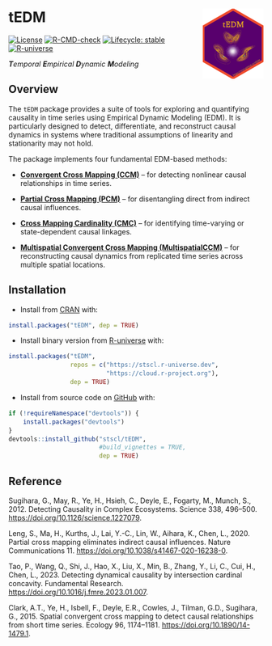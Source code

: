 
<!-- README.md is generated from README.Rmd. Please edit that file -->

# tEDM <img src="man/figures/logo.png" align="right" height="139" alt="https://stscl.github.io/tEDM/">

<!-- badges: start -->
<!-- [![CRAN](https://www.r-pkg.org/badges/version/tEDM)](https://CRAN.R-project.org/package=tEDM) -->
<!-- [![CRAN Release](https://www.r-pkg.org/badges/last-release/tEDM)](https://CRAN.R-project.org/package=tEDM) -->
<!-- [![CRAN Checks](https://badges.cranchecks.info/worst/tEDM.svg)](https://cran.r-project.org/web/checks/check_results_tEDM.html) -->
<!-- [![Downloads_all](https://badgen.net/cran/dt/tEDM?color=orange)](https://CRAN.R-project.org/package=tEDM) -->
<!-- [![Downloads_month](https://cranlogs.r-pkg.org/badges/tEDM)](https://CRAN.R-project.org/package=tEDM) -->

[![License](https://img.shields.io/badge/license-GPL--3-brightgreen.svg?style=flat)](http://www.gnu.org/licenses/gpl-3.0.html)
[![R-CMD-check](https://github.com/stscl/tEDM/actions/workflows/R-CMD-check.yaml/badge.svg)](https://github.com/stscl/tEDM/actions/workflows/R-CMD-check.yaml)
[![Lifecycle:
stable](https://img.shields.io/badge/lifecycle-stable-20b2aa.svg)](https://lifecycle.r-lib.org/articles/stages.html#stable)
[![R-universe](https://stscl.r-universe.dev/badges/tEDM?color=cyan)](https://stscl.r-universe.dev/tEDM)

<!-- badges: end -->

***T**emporal **E**mpirical **D**ynamic **M**odeling*

## Overview

The `tEDM` package provides a suite of tools for exploring and
quantifying causality in time series using Empirical Dynamic Modeling
(EDM). It is particularly designed to detect, differentiate, and
reconstruct causal dynamics in systems where traditional assumptions of
linearity and stationarity may not hold.

The package implements four fundamental EDM-based methods:

- [**Convergent Cross Mapping
  (CCM)**](https://doi.org/10.1126/science.1227079) – for detecting
  nonlinear causal relationships in time series.

- [**Partial Cross Mapping
  (PCM)**](https://doi.org/10.1038/s41467-020-16238-0) – for
  disentangling direct from indirect causal influences.

- [**Cross Mapping Cardinality
  (CMC)**](https://doi.org/10.1016/j.fmre.2023.01.007) – for identifying
  time-varying or state-dependent causal linkages.

- [**Multispatial Convergent Cross Mapping
  (MultispatialCCM)**](https://doi.org/10.1890/14-1479.1) – for
  reconstructing causal dynamics from replicated time series across
  multiple spatial locations.

## Installation

- Install from [CRAN](https://CRAN.R-project.org/package=tEDM) with:

``` r
install.packages("tEDM", dep = TRUE)
```

- Install binary version from
  [R-universe](https://stscl.r-universe.dev/tEDM) with:

``` r
install.packages("tEDM",
                 repos = c("https://stscl.r-universe.dev",
                           "https://cloud.r-project.org"),
                 dep = TRUE)
```

- Install from source code on [GitHub](https://github.com/stscl/tEDM)
  with:

``` r
if (!requireNamespace("devtools")) {
    install.packages("devtools")
}
devtools::install_github("stscl/tEDM",
                         #build_vignettes = TRUE,
                         dep = TRUE)
```

## Reference

Sugihara, G., May, R., Ye, H., Hsieh, C., Deyle, E., Fogarty, M., Munch,
S., 2012. Detecting Causality in Complex Ecosystems. Science 338,
496–500. <https://doi.org/10.1126/science.1227079>.

Leng, S., Ma, H., Kurths, J., Lai, Y.-C., Lin, W., Aihara, K., Chen, L.,
2020. Partial cross mapping eliminates indirect causal influences.
Nature Communications 11. <https://doi.org/10.1038/s41467-020-16238-0>.

Tao, P., Wang, Q., Shi, J., Hao, X., Liu, X., Min, B., Zhang, Y., Li,
C., Cui, H., Chen, L., 2023. Detecting dynamical causality by
intersection cardinal concavity. Fundamental Research.
<https://doi.org/10.1016/j.fmre.2023.01.007>.

Clark, A.T., Ye, H., Isbell, F., Deyle, E.R., Cowles, J., Tilman, G.D.,
Sugihara, G., 2015. Spatial convergent cross mapping to detect causal
relationships from short time series. Ecology 96, 1174–1181.
<https://doi.org/10.1890/14-1479.1>.

 
